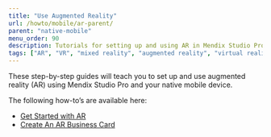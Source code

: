 ```yaml
---
title: "Use Augmented Reality"
url: /howto/mobile/ar-parent/
parent: "native-mobile"
menu_order: 90
description: Tutorials for setting up and using AR in Mendix Studio Pro.
tags: ["AR", "VR", "mixed reality", "augmented reality", "virtual reality"]
---
```


These step-by-step guides will teach you to set up and use augmented reality (AR) using Mendix Studio Pro and your native mobile device.

The following how-to’s are available here:

- [Get Started with AR](how-to-ar-simple-cube)
- [Create An AR Business Card](how-to-ar-business-card)
